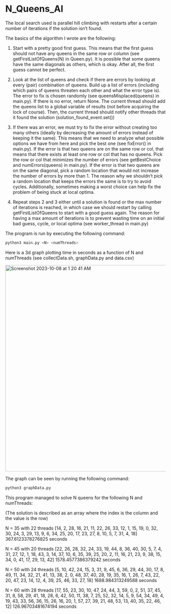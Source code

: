 # N_Queens_AI
The local search used is parallel hill climbing with restarts after a certain number of iterations if the solution isn’t found. 

The basics of the algorithm I wrote are the following:
1. Start with a pretty good first guess. This means that the first guess should not have any queens in the same row or column (see getFirstListOfQueens(N) in Queen.py). It is possible that some queens have the same diagonals as others, which is okay. After all, the first guess cannot be perfect.

2. Look at the list of queens and check if there are errors by looking at every (pair) combination of queens. Build up a list of errors (including which pairs of queens threaten each other and what the error type is). The error to fix is chosen randomly (see queensMisplaced(queens) in main.py). If there is no error, return None. The current thread should add the queens list to a global variable of results (not before acquiring the lock of course). Then, the current thread should notify other threads that it found the solution (solution_found_event.set())

3. If there was an error, we must try to fix the error without creating too many others (ideally by decreasing the amount of errors instead of keeping it the same). This means that we need to analyze what possible options we have from here and pick the best one (see fixError() in main.py). If the error is that two queens are on the same row or col, that means that there exists at least one row or col that has no queens. Pick the row or col that minimizes the number of errors (see getBestChoice and numErrors(queens) in main.py). If the error is that two queens are on the same diagonal, pick a random location that would not increase the number of errors by more than 1. The reason why we shouldn’t pick a random location that keeps the errors the same is to try to avoid cycles. Additionally, sometimes making a worst choice can help fix the problem of being stuck at local optima.

4. Repeat steps 2 and 3 either until a solution is found or the max number of iterations is reached, in which case we should restart by calling getFirstListOfQueens to start with a good guess again. The reason for having a max amount of iterations is to prevent wasting time on an initial bad guess, cycle, or local optima (see worker_thread in main.py)


The program is run by executing the following command:
```bash
python3 main.py <N> <numThreads>
```



Here is a 3d graph plotting time in seconds as a function of N and numThreads (see collectData.sh, graphData.py and data.csv)

<img width="649" alt="Screenshot 2023-10-08 at 1 20 41 AM" src="https://github.com/vmic2002/N_Queens_AI/assets/89990471/3a7fb58b-23f7-416e-b48b-91c7c6684144">

The graph can be seen by running the following command:

```bash
python3 graphData.py
```


This program managed to solve N queens for the following N and numThreads: 

(The solution is described as an array where the index is the column and the value is the row)

N = 35  with 22 threads
[14, 2, 28, 16, 21, 11, 22, 26, 33, 12, 1, 15, 19, 0, 32, 30, 24, 3, 29, 13, 9, 6, 34, 25, 20, 17, 23, 27, 8, 10, 5, 7, 31, 4, 18]
367.6123378276825 seconds


N = 45 with 20 threads
[22, 26, 28, 32, 24, 33, 19, 44, 8, 36, 40, 30, 5, 7, 4, 31, 27, 12, 1, 18, 43, 3, 14, 37, 10, 6, 35, 39, 25, 20, 2, 11, 16, 21, 23, 9, 38, 15, 34, 0, 41, 17, 29, 13, 42]
1578.4577386379242 seconds


N = 50 with 24 threads
[5, 10, 42, 24, 15, 3, 31, 9, 45, 6, 36, 29, 44, 30, 17, 8, 49, 11, 34, 32, 21, 41, 13, 38, 2, 0, 48, 37, 40, 28, 19, 35, 16, 1, 26, 7, 43, 22, 20, 47, 23, 14, 12, 4, 39, 25, 46, 33, 27, 18]
1688.984313249588 seconds


N = 60 with 28 threads
[17, 55, 23, 30, 10, 47, 24, 44, 3, 59, 0, 2, 51, 37, 45, 31, 8, 58, 29, 41, 18, 28, 6, 42, 50, 11, 38, 7, 25, 52, 32, 14, 5, 9, 54, 34, 49, 4, 19, 43, 33, 56, 36, 15, 26, 16, 20, 1, 57, 27, 39, 21, 48, 53, 13, 40, 35, 22, 46, 12]
126.96703481674194 seconds



